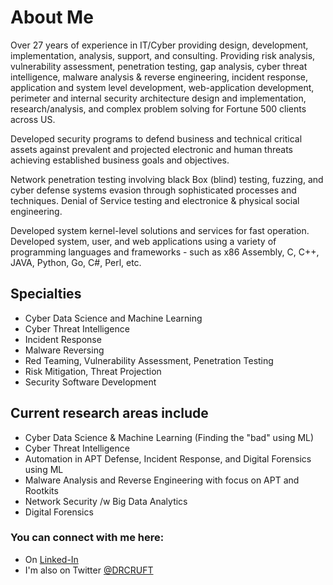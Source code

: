 # About Me

Over 27 years of experience in IT/Cyber providing design, development, implementation, analysis, support, and consulting. Providing risk analysis, vulnerability assessment, penetration testing, gap analysis, cyber threat intelligence, malware analysis & reverse engineering, incident response, application and system level development, web-application development, perimeter and internal security architecture design and implementation, research/analysis, and complex problem solving for Fortune 500 clients across US.

Developed security programs to defend business and technical critical assets against prevalent and projected electronic and human threats achieving established business goals and objectives.

Network penetration testing involving black Box (blind) testing, fuzzing, and cyber defense systems evasion through sophisticated processes and techniques. Denial of Service testing and electronice & physical social engineering.

Developed system kernel-level solutions and services for fast operation. Developed system, user, and web applications using a variety of programming languages and frameworks - such as x86 Assembly, C, C++, JAVA, Python, Go, C#, Perl, etc.

## Specialties
- Cyber Data Science and Machine Learning
- Cyber Threat Intelligence
- Incident Response
- Malware Reversing
- Red Teaming, Vulnerability Assessment, Penetration Testing
- Risk Mitigation, Threat Projection
- Security Software Development

## Current research areas include
- Cyber Data Science & Machine Learning (Finding the "bad" using ML)
- Cyber Threat Intelligence
- Automation in APT Defense, Incident Response, and Digital Forensics using ML
- Malware Analysis and Reverse Engineering with focus on APT and Rootkits
- Network Security /w Big Data Analytics
- Digital Forensics 

### You can connect with me here:
- On [Linked-In](https://www.linkedin.com/in/amintora/)
- I'm also on Twitter [@DRCRUFT](https://twitter.com/drcruft)
